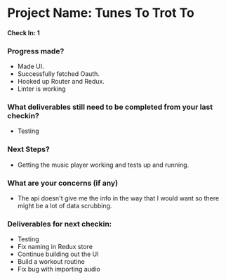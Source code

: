 # Project Name: Tunes To Trot To
#### Check In: 1

### Progress made? 
* Made UI. 
* Successfully fetched Oauth. 
* Hooked up Router and Redux. 
* Linter is working

### What deliverables still need to be completed from your last checkin? 
* Testing

### Next Steps? 
* Getting the music player working and tests up and running.

### What are your concerns (if any) 
* The api doesn't give me the info in the way that I would want so there might be a lot of data scrubbing.

### Deliverables for next checkin:
* Testing
* Fix naming in Redux store
* Continue building out the UI
* Build a workout routine
* Fix bug with importing audio

